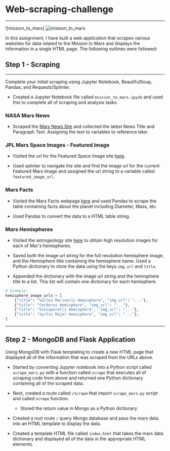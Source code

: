 # Web-scraping-challenge
--------------------------
![mission_to_mars]
![mission_to_mars](https://user-images.githubusercontent.com/85182090/134826534-862b5b76-70cf-49d7-9e20-da68948fa80d.png)

In this assignment, I have built a web application that scrapes various websites for data related to the Mission to Mars and displays the information in a single HTML page. The following outlines were followed:

## Step 1 - Scraping
----------------------

Complete your initial scraping using Jupyter Notebook, BeautifulSoup, Pandas, and Requests/Splinter.

* Created a Jupyter Notebook file called `mission_to_mars.ipynb` and used this to complete all of scraping and analysis tasks. 

### NASA Mars News

* Scraped the [Mars News Site](https://redplanetscience.com/) and collected the latest News Title and Paragraph Text. Assigning the text to variables to reference later.

### JPL Mars Space Images - Featured Image

* Visited the url for the Featured Space Image site [here](https://spaceimages-mars.com).

* Used splinter to navigate the site and find the image url for the current Featured Mars Image and assigned the url string to a variable called `featured_image_url`.

### Mars Facts

* Visited the Mars Facts webpage [here](https://galaxyfacts-mars.com) and used Pandas to scrape the table containing facts about the planet including Diameter, Mass, etc.

* Used Pandas to convert the data to a HTML table string.

### Mars Hemispheres

* Visited the astrogeology site [here](https://marshemispheres.com/) to obtain high resolution images for each of Mar's hemispheres.

* Saved both the image url string for the full resolution hemisphere image, and the Hemisphere title containing the hemisphere name. Used a Python dictionary to store the data using the keys `img_url` and `title`.

* Appended the dictionary with the image url string and the hemisphere title to a list. This list will contain one dictionary for each hemisphere.

```python
# Example:
hemisphere_image_urls = [
    {"title": "Valles Marineris Hemisphere", "img_url": "..."},
    {"title": "Cerberus Hemisphere", "img_url": "..."},
    {"title": "Schiaparelli Hemisphere", "img_url": "..."},
    {"title": "Syrtis Major Hemisphere", "img_url": "..."},
]
```

- - -

## Step 2 - MongoDB and Flask Application

Using MongoDB with Flask templating to create a new HTML page that displayed all of the information that was scraped from the URLs above.

* Started by converting Jupyter notebook into a Python script called `scrape_mars.py` with a function called `scrape` that executes all of scraping code from above and returned one Python dictionary containing all of the scraped data.

* Next, created a route called `/scrape` that import `scrape_mars.py` script and called `scrape` function.

  * Stored the return value in Mongo as a Python dictionary.

* Created a root route `/` query Mongo database and pass the mars data into an HTML template to display the data.

* Created a template HTML file called `index.html` that takes the mars data dictionary and displayed all of the data in the appropriate HTML elements. 
